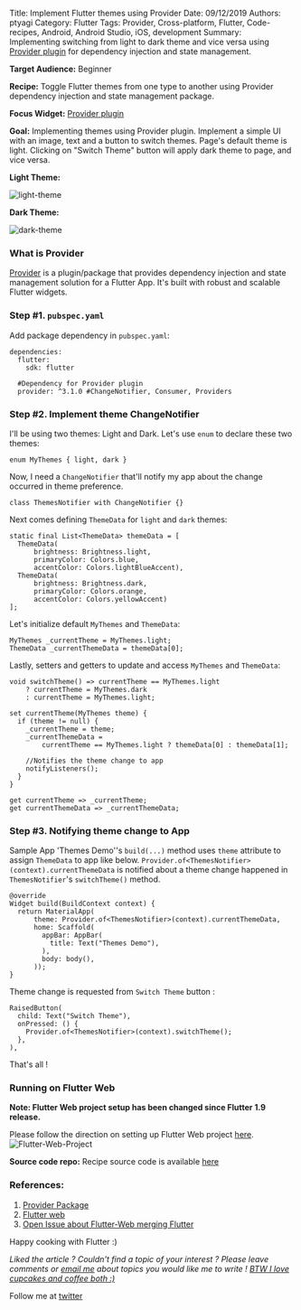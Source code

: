 Title: Implement Flutter themes using Provider
Date: 09/12/2019
Authors: ptyagi
Category: Flutter
Tags: Provider, Cross-platform, Flutter, Code-recipes, Android, Android Studio, iOS, development
Summary: Implementing switching from light to dark theme and vice versa using [Provider plugin](https://pub.dev/packages/provider) for dependency injection and state management.

**Target Audience:** Beginner

**Recipe:** Toggle Flutter themes from one type to another using Provider dependency injection and state management package.

**Focus Widget:** [Provider plugin](https://pub.dev/packages/provider)

**Goal:** Implementing themes using Provider plugin. Implement a simple UI with an image, text and a button to switch themes. Page's default theme is light. Clicking on "Switch Theme" button will apply dark theme to page, and vice versa.

**Light Theme:**

![light-theme]({attach}../../images/flutter/ios_themes2.jpg)


**Dark Theme:**

![dark-theme]({attach}../../images/flutter/ios_themes3.jpg)



### What is Provider ###
[Provider](https://pub.dev/packages/provider) is a plugin/package that provides dependency injection and state management solution for a Flutter App. It's built with robust and scalable Flutter widgets.

### Step #1. `pubspec.yaml` ###
Add package dependency in `pubspec.yaml`:
```
dependencies:
  flutter:
    sdk: flutter

  #Dependency for Provider plugin
  provider: ^3.1.0 #ChangeNotifier, Consumer, Providers
```

### Step #2. Implement theme ChangeNotifier ###

I'll be using two themes: Light and Dark. Let's use `enum` to declare these two themes:
```
enum MyThemes { light, dark }
```

Now, I need a `ChangeNotifier` that'll notify my app about the change occurred in theme preference.
```
class ThemesNotifier with ChangeNotifier {}
```

Next comes defining `ThemeData` for `light` and `dark` themes:
```
static final List<ThemeData> themeData = [
  ThemeData(
      brightness: Brightness.light,
      primaryColor: Colors.blue,
      accentColor: Colors.lightBlueAccent),
  ThemeData(
      brightness: Brightness.dark,
      primaryColor: Colors.orange,
      accentColor: Colors.yellowAccent)
];
```

Let's initialize default `MyThemes` and `ThemeData`:
```
MyThemes _currentTheme = MyThemes.light;
ThemeData _currentThemeData = themeData[0];
```

Lastly, setters and getters to update and access `MyThemes` and `ThemeData`:
```
void switchTheme() => currentTheme == MyThemes.light
    ? currentTheme = MyThemes.dark
    : currentTheme = MyThemes.light;

set currentTheme(MyThemes theme) {
  if (theme != null) {
    _currentTheme = theme;
    _currentThemeData =
        currentTheme == MyThemes.light ? themeData[0] : themeData[1];

    //Notifies the theme change to app    
    notifyListeners();
  }
}

get currentTheme => _currentTheme;
get currentThemeData => _currentThemeData;
```

### Step #3. Notifying theme change to App ###

Sample App 'Themes Demo''s `build(...)` method uses `theme` attribute to assign `ThemeData` to app like below. `Provider.of<ThemesNotifier>(context).currentThemeData` is notified about a theme change happened in `ThemesNotifier`'s `switchTheme()` method.
```
@override
Widget build(BuildContext context) {
  return MaterialApp(
      theme: Provider.of<ThemesNotifier>(context).currentThemeData,
      home: Scaffold(
        appBar: AppBar(
          title: Text("Themes Demo"),
        ),
        body: body(),
      ));
}
```
Theme change is requested from `Switch Theme` button :
```
RaisedButton(
  child: Text("Switch Theme"),
  onPressed: () {
    Provider.of<ThemesNotifier>(context).switchTheme();
  },
),
```

That's all !

### Running on Flutter Web ###

**Note: Flutter Web project setup has been changed since Flutter 1.9 release.**

Please follow the direction on setting up Flutter Web project [here](https://flutter.dev/docs/get-started/web).
![Flutter-Web-Project]({attach}../../images/flutter/flutter_web.jpg)

**Source code repo:**
Recipe source code is available [here](https://github.com/ptyagicodecamp/flutter_cookbook/tree/widgets-web/flutter_widgets/lib/themes)


### References: ###
1. [Provider Package](https://pub.dev/packages/provider#-readme-tab-)
2. [Flutter web](https://flutter.dev/docs/get-started/web)
3. [Open Issue about Flutter-Web merging Flutter](https://github.com/flutter/flutter/issues/34082)

Happy cooking with Flutter :)

_Liked the article ?
Couldn't find a topic of your interest ? Please leave comments or [email me](mailto:ptyagicodecamp@gmail.com) about topics you would like me to write !
[BTW I love cupcakes and coffee both :)](https://www.paypal.me/pritya)_

Follow me at [twitter](https://twitter.com/ptyagi13)
